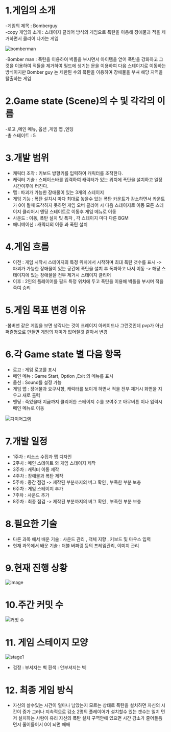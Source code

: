 # 1.게임의 소개
 -게임의 제목 : Bomberguy  
 -copy 게임의 소개 : 스테이지 클리어 방식의 게임으로 폭탄을 이용해 장애물과 적을 제거하면서 클리어 나가는 게임
 
![bomberman](https://i.ytimg.com/vi/ZSHMVzpE1mY/hqdefault.jpg) 

 -Bomber man : 폭탄을 이용하여 벽돌을 부시면서 아이템을 얻어 폭탄을 강화하고 그것을 이용하여 적들을 제거하여 필드에 생기는 문을 이용하여 다음 스테이지로 이동하는 방식이지만 Bomber guy
는 제한된 수의 폭탄을 이용하여 장애물을 부셔 해당 지역을 탈출하는 게임
# 2.Game state (Scene)의 수 및 각각의 이름
 -로고 ,메인 메뉴, 옵션 ,게임 맵 ,엔딩  
 -총 스테이트 : 5

# 3.개발 범위
 - 캐릭터 조작 : 키보드 방향키를 입력하여 캐릭터를 조작한다.  
 - 캐릭터 기술 : 스페이스바를 입력하여 캐릭터가 있는 위치에 폭탄을 설치하고 일정시간이후에 터진다.  
 - 맵 : 파괴가 가능한 장애물이 있는 3개의 스테이지
 - 게임 기능 : 폭탄 설치시 마다 최대로 놓을수 있는 폭탄 카운트가 감소하면서 카운트가 0이 될때 도착하지 못하면 게임 오버 클리어 시 다음 스테이지로 이동 모든 스테이지 클리어시 엔딩 스테이트로 이동후 게임 메뉴로 이동
 - 사운드 : 이동, 폭탄 설치 및 폭파 , 각 스테이지 마다 다른 BGM
 - 애니메이션 : 캐릭터의 이동 과 폭탄 설치

# 4.게임 흐름
- 이전 : 게임 시작시 스테이지의 특정 위치에서 시작하며 최대 폭탄 갯수를 표시 -> 파괴가 가능한 장애물이 있는 공간에 폭탄을 설치 후 폭파하고 나서 이동 -> 해당 스테이지에 있는 장애물을 전부 제거시 스테이지 클리어  
- 이후 : 2인의 플레이어를 필드 특정 위치에 두고 폭탄을 이용해 벽돌을 부시며 적을 죽여 승리

# 5.게임 목표 변경 이유  
-봄버맨 같은 게임을 보면 생각나는 것이 크레이지 아케이드나 그런것인데 pvp가 아닌 퍼즐형으로 만들면 게임의 재미가 없어질것 같아서 변경 

# 6.각 Game state 별 다음 항목
 - 로고 : 게임 로고를 표시
 - 메인 메뉴 : Game Start, Option ,Exit 의 메뉴를 표시
 - 옵션 : Sound를 설정 가능
 - 게임 맵 : 장애물과 요구사항, 캐릭터를 보이개 하면서 적을 전부 제거시 화면을 지우고 새로 출력
 - 엔딩 : 죽었을때 지금까지 클리어한 스테이지 수를 보여주고 아무버튼 이나 입력시 메인 메뉴로 이동

![다이어그램](https://user-images.githubusercontent.com/34390637/94264728-2d532600-ff72-11ea-91af-2a4bced79a98.png)

# 7.개발 일정
- 1주차 : 리소스 수집과 맵 디자인   
- 2주차 : 메인 스테이트 와 게임 스테이지 제작  
- 3주차 : 캐릭터 이동 제작  
- 4주차 : 장애물과 폭탄 제작  
- 5주차 : 중간 점검 -> 제작된 부분까지의 버그 확인 , 부족한 부분 보충  
- 6주차 : 게임 스테이지 추가  
- 7주차 : 사운드 추가  
- 8주차 : 최종 점검 -> 제작된 부분까지의 버그 확인 , 부족한 부분 보충  
# 8.필요한 기술
 - 다른 과목 에서 배운 기술 : 사운드 관리 , 객체 지향 , 키보드 및 마우스 입력  
 - 현재 과목에서 배운 기술 : 더블 버퍼링 등의 프레임관리, 이미지 관리

# 9.현재 진행 상황
![image](https://user-images.githubusercontent.com/34390637/99948823-631f5a00-2dbd-11eb-8df5-cace75dbd760.png)
 
# 10.주간 커밋 수
![커밋 수](https://user-images.githubusercontent.com/34390637/99947969-1424f500-2dbc-11eb-91df-01a32e793c07.PNG)

# 11. 게임 스테이지 모양
![stage1](https://user-images.githubusercontent.com/34390637/99949831-01f88600-2dbf-11eb-87fa-69655022bb3a.png)
 - 검정 : 부셔지는 벽 흰색 : 안부셔지는 벽  

# 12. 최종 게임 방식  
- 자신의 살수있는 시간이 얼마나 남았는지 모르는 상태로 폭탄을 설치하면 자신의 시간이 증가 그러나 지속적으로 감소 2명의 플레이어가 설치할수 있는 갯수는 일치 먼저 설치하는 사람이 유리  자신의 폭탄 설치 구역안에 있으면 시간 감소가 줄어들음 먼저 줄어들어서 0이 되면 패배
